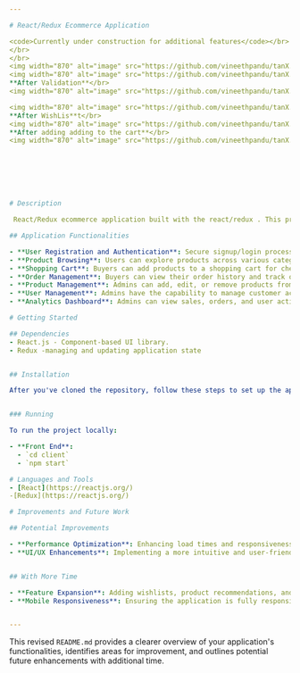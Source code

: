 ```yaml
---

# React/Redux Ecommerce Application

<code>Currently under construction for additional features</code></br>
</br>
</br>
<img width="870" alt="image" src="https://github.com/vineethpandu/tanX.fi-Frontend_Ass-20BIT0063-/assets/80325182/38ecc81c-0197-4432-a0a9-67435fd5416e"></br>
<img width="870" alt="image" src="https://github.com/vineethpandu/tanX.fi-Frontend_Ass-20BIT0063-/assets/80325182/f98a60dd-243c-4193-9b39-281cbaf8477a"> </br>
**After Validation**</br>
<img width="870" alt="image" src="https://github.com/vineethpandu/tanX.fi-Frontend_Ass-20BIT0063-/assets/80325182/95805cdd-41d7-4b86-abd8-d2754d8f65ea"></br>

<img width="870" alt="image" src="https://github.com/vineethpandu/tanX.fi-Frontend_Ass-20BIT0063-/assets/80325182/c98f80c3-0b90-408a-a785-b87be81b3ecf"></br>
**After WishLis**t</br>
<img width="870" alt="image" src="https://github.com/vineethpandu/tanX.fi-Frontend_Ass-20BIT0063-/assets/80325182/a72a46da-9f43-4163-b76b-0afa6f8dff0d"></br>
**After adding adding to the cart**</br>
<img width="870" alt="image" src="https://github.com/vineethpandu/tanX.fi-Frontend_Ass-20BIT0063-/assets/80325182/6f278934-1637-4132-88ad-49f36d35e32b"></br>







# Description

 React/Redux ecommerce application built with the react/redux . This project is designed to offer a comprehensive online shopping experience for buyers and an efficient management system for admins.

## Application Functionalities

- **User Registration and Authentication**: Secure signup/login processes for buyers and admins.
- **Product Browsing**: Users can explore products across various categories.
- **Shopping Cart**: Buyers can add products to a shopping cart for checkout.
- **Order Management**: Buyers can view their order history and track order status.
- **Product Management**: Admins can add, edit, or remove products from the marketplace.
- **User Management**: Admins have the capability to manage customer accounts.
- **Analytics Dashboard**: Admins can view sales, orders, and user activity analytics.

# Getting Started

## Dependencies
- React.js - Component-based UI library.
- Redux -managing and updating application state


## Installation

After you've cloned the repository, follow these steps to set up the application:


### Running

To run the project locally:

- **Front End**:
  - `cd client`
  - `npm start`

# Languages and Tools
- [React](https://reactjs.org/)
-[Redux](https://reactjs.org/)

# Improvements and Future Work

## Potential Improvements

- **Performance Optimization**: Enhancing load times and responsiveness across the platform.
- **UI/UX Enhancements**: Implementing a more intuitive and user-friendly interface design.


## With More Time

- **Feature Expansion**: Adding wishlists, product recommendations, and customer reviews.
- **Mobile Responsiveness**: Ensuring the application is fully responsive on various mobile devices and screen sizes.


---
```


This revised `README.md` provides a clearer overview of your application's functionalities, identifies areas for improvement, and outlines potential future enhancements with additional time.
